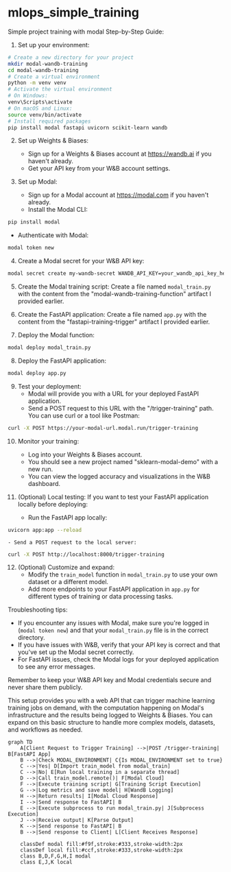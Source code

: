 # mlops_simple_training
Simple project training with modal
Step-by-Step Guide:

1. Set up your environment:
```bash
# Create a new directory for your project
mkdir modal-wandb-training
cd modal-wandb-training
# Create a virtual environment
python -m venv venv
# Activate the virtual environment
# On Windows:
venv\Scripts\activate
# On macOS and Linux:
source venv/bin/activate
# Install required packages
pip install modal fastapi uvicorn scikit-learn wandb
```

2. Set up Weights & Biases:
   - Sign up for a Weights & Biases account at https://wandb.ai if you haven't already.
   - Get your API key from your W&B account settings.

3. Set up Modal:
   - Sign up for a Modal account at https://modal.com if you haven't already.
   - Install the Modal CLI:
```sh
pip install modal
```
   - Authenticate with Modal:
```sh
modal token new
```

4. Create a Modal secret for your W&B API key:
```sh
modal secret create my-wandb-secret WANDB_API_KEY=your_wandb_api_key_here
```

5. Create the Modal training script:
   Create a file named `modal_train.py` with the content from the "modal-wandb-training-function" artifact I provided earlier.

6. Create the FastAPI application:
   Create a file named `app.py` with the content from the "fastapi-training-trigger" artifact I provided earlier.

7. Deploy the Modal function:
```sh
modal deploy modal_train.py
```

8. Deploy the FastAPI application:
```sh
modal deploy app.py
```

9. Test your deployment:
   - Modal will provide you with a URL for your deployed FastAPI application.
   - Send a POST request to this URL with the "/trigger-training" path. You can use curl or a tool like Postman:
```sh
curl -X POST https://your-modal-url.modal.run/trigger-training
```

10. Monitor your training:
    - Log into your Weights & Biases account.
    - You should see a new project named "sklearn-modal-demo" with a new run.
    - You can view the logged accuracy and visualizations in the W&B dashboard.

11. (Optional) Local testing:
    If you want to test your FastAPI application locally before deploying:
    - Run the FastAPI app locally:
```sh
uvicorn app:app --reload
```
    - Send a POST request to the local server:
```sh
curl -X POST http://localhost:8000/trigger-training
```

12. (Optional) Customize and expand:
    - Modify the `train_model` function in `modal_train.py` to use your own dataset or a different model.
    - Add more endpoints to your FastAPI application in `app.py` for different types of training or data processing tasks.

Troubleshooting tips:
- If you encounter any issues with Modal, make sure you're logged in (`modal token new`) and that your `modal_train.py` file is in the correct directory.
- If you have issues with W&B, verify that your API key is correct and that you've set up the Modal secret correctly.
- For FastAPI issues, check the Modal logs for your deployed application to see any error messages.

Remember to keep your W&B API key and Modal credentials secure and never share them publicly.

This setup provides you with a web API that can trigger machine learning training jobs on demand, with the computation happening on Modal's infrastructure and the results being logged to Weights & Biases. You can expand on this basic structure to handle more complex models, datasets, and workflows as needed.

```mermaid
graph TD
    A[Client Request to Trigger Training] -->|POST /trigger-training| B[FastAPI App]
    B -->|Check MODAL_ENVIRONMENT| C{Is MODAL_ENVIRONMENT set to true}
    C -->|Yes| D[Import train_model from modal_train]
    C -->|No| E[Run local training in a separate thread]
    D -->|Call train_model.remote()| F[Modal Cloud]
    F -->|Execute training script| G[Training Script Execution]
    G -->|Log metrics and save model| H[WandB Logging]
    H -->|Return results| I[Modal Cloud Response]
    I -->|Send response to FastAPI| B
    E -->|Execute subprocess to run modal_train.py| J[Subprocess Execution]
    J -->|Receive output| K[Parse Output]
    K -->|Send response to FastAPI| B
    B -->|Send response to Client| L[Client Receives Response]

    classDef modal fill:#f9f,stroke:#333,stroke-width:2px
    classDef local fill:#ccf,stroke:#333,stroke-width:2px
    class B,D,F,G,H,I modal
    class E,J,K local
```
